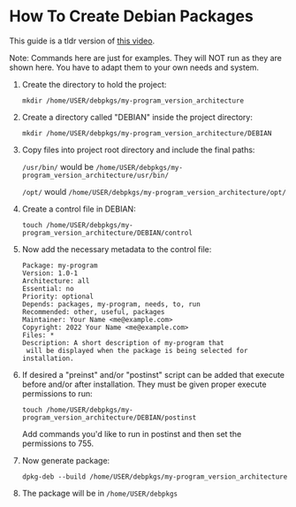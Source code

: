 # How To Create Debian Packages
This guide is a tldr version of [this video](https://www.youtube.com/watch?v=ep88vVfzDAo).

Note: Commands here are just for examples. They will NOT run as they are shown here. You have to adapt them to your own needs and system. 

1. Create the directory to hold the project:

    `mkdir /home/USER/debpkgs/my-program_version_architecture`

2. Create a directory called "DEBIAN" inside the project directory:

    `mkdir /home/USER/debpkgs/my-program_version_architecture/DEBIAN`

3. Copy files into project root directory and include the final paths:

    `/usr/bin/` would be `/home/USER/debpkgs/my-program_version_architecture/usr/bin/`

    `/opt/` would `/home/USER/debpkgs/my-program_version_architecture/opt/`

4. Create a control file in DEBIAN:

    `touch /home/USER/debpkgs/my-program_version_architecture/DEBIAN/control`

5. Now add the necessary metadata to the control file:
    ```
    Package: my-program
    Version: 1.0-1
    Architecture: all
    Essential: no
    Priority: optional
    Depends: packages, my-program, needs, to, run
    Recommended: other, useful, packages
    Maintainer: Your Name <me@example.com>
    Copyright: 2022 Your Name <me@example.com>
    Files: *
    Description: A short description of my-program that 
     will be displayed when the package is being selected for installation. 
    ```
6. If desired a "preinst" and/or "postinst" script can be added that execute before and/or after installation. They must be given proper execute permissions to run:

    `touch /home/USER/debpkgs/my-program_version_architecture/DEBIAN/postinst`

    Add commands you'd like to run in postinst and then set the permissions to 755.

7. Now generate package:

    `dpkg-deb --build /home/USER/debpkgs/my-program_version_architecture`

8. The package will be in `/home/USER/debpkgs`